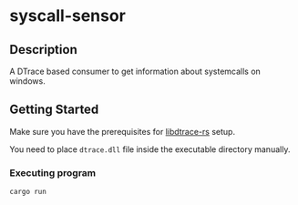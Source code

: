 # syscall-sensor

## Description
A DTrace based consumer to get information about systemcalls on windows.

## Getting Started
Make sure you have the prerequisites for [libdtrace-rs](https://github.com/cyberphantom52/libdtrace-rs) setup.

You need to place `dtrace.dll` file inside the executable directory manually.

### Executing program
```
cargo run
```

